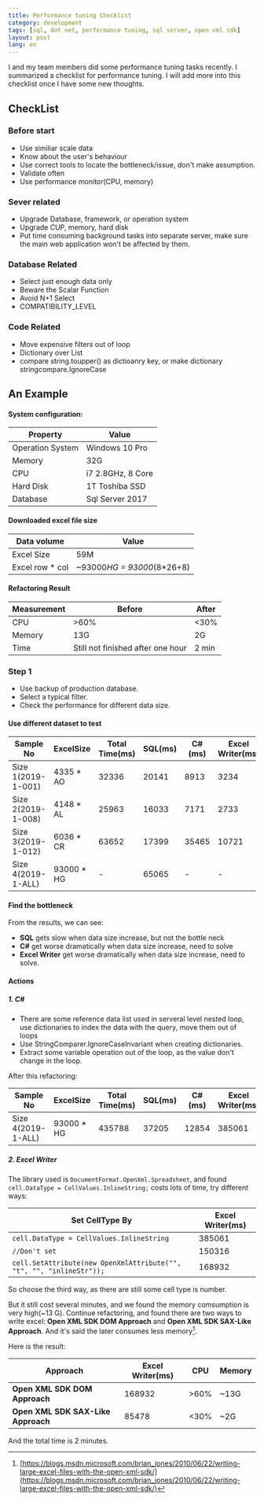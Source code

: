 ```yaml
---
title: Performance tuning Checklist
category: development  
tags: [sql, dot net, performance tuning, sql server, open xml sdk]  
layout: post  
lang: en
---
```



I and my team members did some performance tuning tasks recently. I summarized a checklist for performance tuning. I will add more into this checklist once I have some new thoughts.  

## CheckList

### Before start

* Use similiar scale data
* Know about the user's behaviour
* Use correct tools to locate the bottleneck/issue, don't make assumption.
* Validate often
* Use performance monitor(CPU, memory)


### Sever related

* Upgrade Database, framework, or operation system
* Upgrade CUP, memory, hard disk
* Put time consuming background tasks into separate server, make sure the main web application won't be affected by them.


### Database Related

* Select just enough data only
* Beware the Scalar Function
* Avoid N+1 Select
* COMPATIBILITY_LEVEL


### Code Related

* Move expensive filters out of loop
* Dictionary over List 
* compare string.toupper() as dictioanry key, or make dictionary stringcompare.IgnoreCase


## An Example

#### System configuration:

| Property         | Value                      | 
|------------------|----------------------------| 
| Operation System | Windows 10 Pro             | 
| Memory           | 32G                        | 
| CPU              | i7 2.8GHz, 8 Core          | 
| Hard Disk        | 1T Toshiba SSD             | 
| Database         | Sql Server 2017            | 



#### Downloaded excel file size

| Data volume      | Value                      | 
|------------------|----------------------------| 
| Excel Size       | 59M                        | 
| Excel row * col  | ~93000*HG = 93000*(8*26+8) | 

#### Refactoring Result

| Measurement | Before                            | After | 
|-------------|-----------------------------------|-------| 
| CPU         | >60%                              | <30%  | 
| Memory      | 13G                               | 2G    | 
| Time        | Still not finished after one hour | 2 min | 



### Step 1 
* Use backup of production database.
* Select a typical filter.
* Check the performance for different data size.

#### Use different dataset to test 

| Sample No          | ExcelSize  | Total Time(ms) | SQL(ms) | C#(ms) | Excel Writer(ms) | 
|--------------------|------------|----------------|---------|--------|------------------| 
| Size 1(2019-1-001) | 4335 * AO  | 32336          | 20141   | 8913   | 3234             | 
| Size 2(2019-1-008) | 4148 * AL  | 25963          | 16033   | 7171   | 2733             | 
| Size 3(2019-1-012) | 6036 * CR  | 63652          | 17399   | 35465  | 10721            | 
| Size 4(2019-1-ALL) | 93000 * HG | -              | 65065   | -      | -                | 


#### Find the bottleneck
From the results, we can see:
* **SQL**  gets slow when data size increase, but not the bottle neck
* **C#** get worse dramatically when data size increase, need to solve
* **Excel Writer** get worse dramatically when data size increase, need to solve.

#### Actions

##### 1. **C#**

* There are some reference data list used in serveral level nested loop, use dictionaries to index the data with the query, move them out of loops
* Use StringComparer.IgnoreCaseInvariant when creating dictionaries.
* Extract some variable operation out of the loop, as the value don't change in the loop.

After this refactoring:

| Sample No          | ExcelSize  | Total Time(ms) | SQL(ms) | C#(ms) | Excel Writer(ms) | 
|--------------------|------------|----------------|---------|--------|------------------| 
| Size 4(2019-1-ALL) | 93000 * HG | 435788         | 37205   | 12854  | 385061           | 

##### 2. **Excel Writer**

The library used is `DocumentFormat.OpenXml.Spreadsheet`, and found ` cell.DataType = CellValues.InlineString;` costs lots of time, try different ways:

| Set CellType By                                                      | Excel Writer(ms) | 
|----------------------------------------------------------------------|------------------| 
| `cell.DataType = CellValues.InlineString`                            | 385061           | 
| `//Don't set `                                                       | 150316           | 
| `cell.SetAttribute(new OpenXmlAttribute("", "t", "", "inlineStr"));` | 168932           | 

So choose the third way, as there are still some cell type is number.

But it still cost several minutes, and we found the memory comsumption is very high(~13 G). Continue refactoring, and found there are two ways to write excel: **Open XML SDK DOM Approach** and **Open XML SDK SAX-Like Approach**. And it's said the later consumes less memory[^1].

Here is the result:

| Approach                           | Excel Writer(ms) | CPU  | Memory | 
|------------------------------------|------------------|------|--------| 
| **Open XML SDK DOM Approach**      | 168932           | >60% | ~13G   | 
| **Open XML SDK SAX-Like Approach** |  85478           | <30% | ~2G    | 

And the total time is 2 minutes.



[^1]: [https://blogs.msdn.microsoft.com/brian_jones/2010/06/22/writing-large-excel-files-with-the-open-xml-sdk/](https://blogs.msdn.microsoft.com/brian_jones/2010/06/22/writing-large-excel-files-with-the-open-xml-sdk/)


